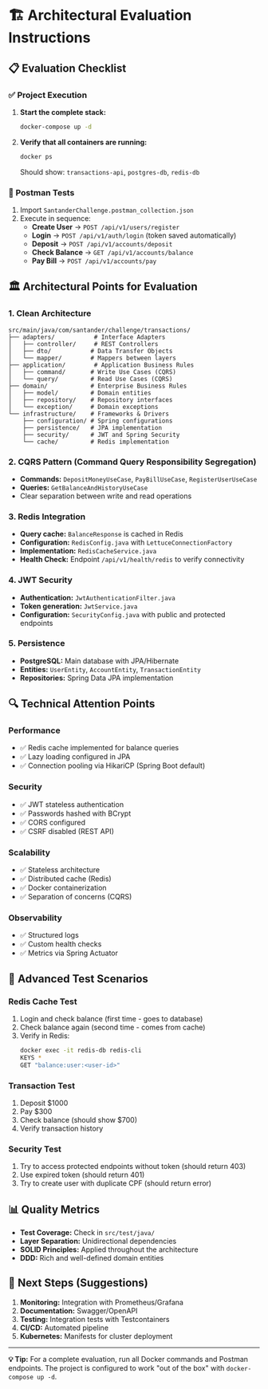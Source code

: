 # 🏗️ Architectural Evaluation Instructions

## 📋 Evaluation Checklist

### ✅ Project Execution
1. **Start the complete stack:**
   ```bash
   docker-compose up -d
   ```

2. **Verify that all containers are running:**
   ```bash
   docker ps
   ```
   Should show: `transactions-api`, `postgres-db`, `redis-db`

### 🧪 Postman Tests
1. Import `SantanderChallenge.postman_collection.json`
2. Execute in sequence:
   - **Create User** → `POST /api/v1/users/register`
   - **Login** → `POST /api/v1/auth/login` (token saved automatically)
   - **Deposit** → `POST /api/v1/accounts/deposit`
   - **Check Balance** → `GET /api/v1/accounts/balance`
   - **Pay Bill** → `POST /api/v1/accounts/pay`

## 🏛️ Architectural Points for Evaluation

### 1. **Clean Architecture**
```
src/main/java/com/santander/challenge/transactions/
├── adapters/           # Interface Adapters
│   ├── controller/     # REST Controllers
│   ├── dto/           # Data Transfer Objects
│   └── mapper/        # Mappers between layers
├── application/        # Application Business Rules
│   ├── command/       # Write Use Cases (CQRS)
│   └── query/         # Read Use Cases (CQRS)
├── domain/            # Enterprise Business Rules
│   ├── model/         # Domain entities
│   ├── repository/    # Repository interfaces
│   └── exception/     # Domain exceptions
└── infrastructure/    # Frameworks & Drivers
    ├── configuration/ # Spring configurations
    ├── persistence/   # JPA implementation
    ├── security/      # JWT and Spring Security
    └── cache/         # Redis implementation
```

### 2. **CQRS Pattern (Command Query Responsibility Segregation)**
- **Commands:** `DepositMoneyUseCase`, `PayBillUseCase`, `RegisterUserUseCase`
- **Queries:** `GetBalanceAndHistoryUseCase`
- Clear separation between write and read operations

### 3. **Redis Integration**
- **Query cache:** `BalanceResponse` is cached in Redis
- **Configuration:** `RedisConfig.java` with `LettuceConnectionFactory`
- **Implementation:** `RedisCacheService.java`
- **Health Check:** Endpoint `/api/v1/health/redis` to verify connectivity

### 4. **JWT Security**
- **Authentication:** `JwtAuthenticationFilter.java`
- **Token generation:** `JwtService.java`
- **Configuration:** `SecurityConfig.java` with public and protected endpoints

### 5. **Persistence**
- **PostgreSQL:** Main database with JPA/Hibernate
- **Entities:** `UserEntity`, `AccountEntity`, `TransactionEntity`
- **Repositories:** Spring Data JPA implementation

## 🔍 Technical Attention Points

### Performance
- ✅ Redis cache implemented for balance queries
- ✅ Lazy loading configured in JPA
- ✅ Connection pooling via HikariCP (Spring Boot default)

### Security
- ✅ JWT stateless authentication
- ✅ Passwords hashed with BCrypt
- ✅ CORS configured
- ✅ CSRF disabled (REST API)

### Scalability
- ✅ Stateless architecture
- ✅ Distributed cache (Redis)
- ✅ Docker containerization
- ✅ Separation of concerns (CQRS)

### Observability
- ✅ Structured logs
- ✅ Custom health checks
- ✅ Metrics via Spring Actuator

## 🧪 Advanced Test Scenarios

### Redis Cache Test
1. Login and check balance (first time - goes to database)
2. Check balance again (second time - comes from cache)
3. Verify in Redis:
   ```bash
   docker exec -it redis-db redis-cli
   KEYS *
   GET "balance:user:<user-id>"
   ```

### Transaction Test
1. Deposit $1000
2. Pay $300
3. Check balance (should show $700)
4. Verify transaction history

### Security Test
1. Try to access protected endpoints without token (should return 403)
2. Use expired token (should return 401)
3. Try to create user with duplicate CPF (should return error)

## 📊 Quality Metrics

- **Test Coverage:** Check in `src/test/java/`
- **Layer Separation:** Unidirectional dependencies
- **SOLID Principles:** Applied throughout the architecture
- **DDD:** Rich and well-defined domain entities

## 🚀 Next Steps (Suggestions)

1. **Monitoring:** Integration with Prometheus/Grafana
2. **Documentation:** Swagger/OpenAPI
3. **Testing:** Integration tests with Testcontainers
4. **CI/CD:** Automated pipeline
5. **Kubernetes:** Manifests for cluster deployment

---

**💡 Tip:** For a complete evaluation, run all Docker commands and Postman endpoints. The project is configured to work "out of the box" with `docker-compose up -d`.
